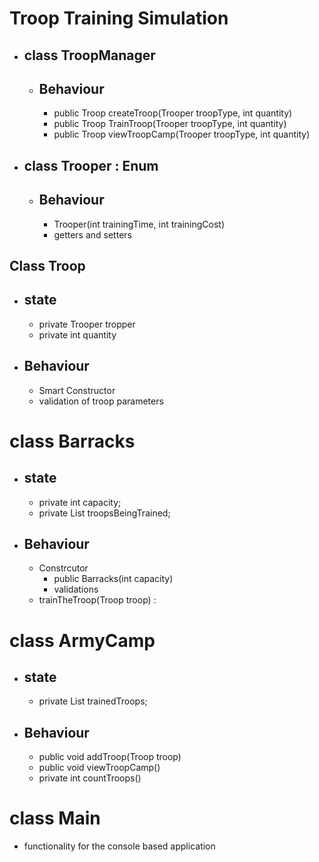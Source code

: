 # Troop Training Simulation

- ## class TroopManager
    - ## Behaviour 
        - public Troop createTroop(Trooper troopType, int quantity) 
        - public Troop TrainTroop(Trooper troopType, int quantity) 
        - public Troop viewTroopCamp(Trooper troopType, int quantity)
      
- ## class Trooper : Enum
    - ## Behaviour 
        - Trooper(int trainingTime, int trainingCost) 
        - getters and setters
## Class Troop 
- ## state
    - private Trooper tropper 
    - private int quantity
- ## Behaviour
    - Smart Constructor
    - validation of troop parameters
 
# class Barracks
- ## state
    - private int capacity;
    - private List<Troop> troopsBeingTrained;
- ## Behaviour 
    - Constrcutor 
        - public Barracks(int capacity)
        - validations 
    - trainTheTroop(Troop troop) : 

# class ArmyCamp
- ## state 
    - private List<Troop> trainedTroops;
- ## Behaviour
    - public void addTroop(Troop troop)
    - public void viewTroopCamp()
    - private int countTroops()
# class Main
- functionality for the console based application


 




